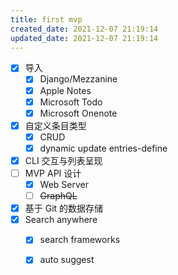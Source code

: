 ```yaml
---
title: first mvp
created_date: 2021-12-07 21:19:14
updated_date: 2021-12-07 21:19:14
---
```



- [x] 导入
  - [x] Django/Mezzanine
  - [x] Apple Notes
  - [x] Microsoft Todo
  - [x] Microsoft Onenote
- [x] 自定义条目类型
  - [x] CRUD
  - [x] dynamic update entries-define
- [x] CLI 交互与列表呈现
- [ ] MVP API 设计
  - [x] Web Server
  - [ ] ~~GraphQL~~
- [x] 基于 Git 的数据存储
- [x] Search anywhere
  - [x] search frameworks
  - [x] auto suggest


